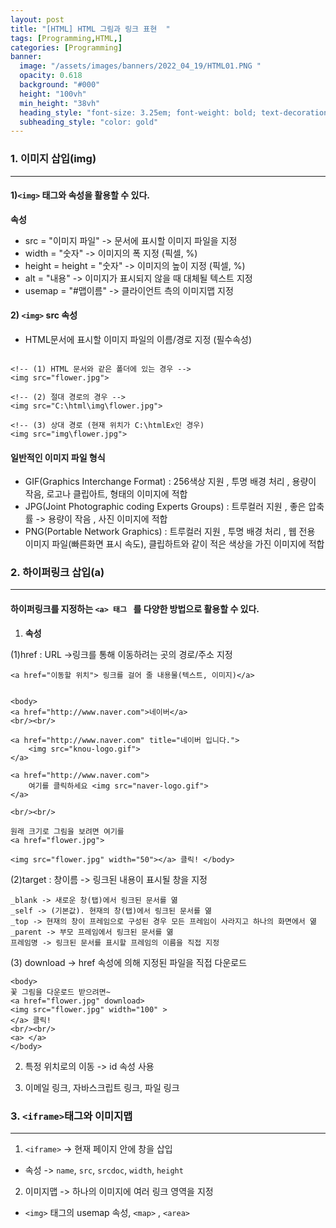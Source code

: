 ```yaml
---
layout: post
title: "[HTML] HTML 그림과 링크 표현  " 
tags: [Programming,HTML,]
categories: [Programming]
banner:
  image: "/assets/images/banners/2022_04_19/HTML01.PNG "
  opacity: 0.618
  background: "#000"
  height: "100vh"
  min_height: "38vh"
  heading_style: "font-size: 3.25em; font-weight: bold; text-decoration: underline"
  subheading_style: "color: gold"
---
```





### 1. 이미지 삽입(img)

***

####  1)`<img>` 태그와 속성을 활용할 수 있다.

<b>속성</b> 
- src = "이미지 파일" -> 문서에 표시할 이미지 파일을 지정
- width = "숫자" -> 이미지의 폭 지정 (픽셀, %)
- height = height = "숫자" -> 이미지의 높이 지정 (픽셀, %)
- alt = "내용" -> 이미지가 표시되지 않을 때 대체될 텍스트 지정 
- usemap = "#맵이름" -> 클라이언트 측의 이미지맵 지정 

#### 2) `<img>` src 속성
-  HTML문서에 표시할 이미지 파일의 이름/경로 지정 (필수속성)

~~~
 
<!-- (1) HTML 문서와 같은 폴더에 있는 경우 -->
<img src="flower.jpg"> 

<!-- (2) 절대 경로의 경우 -->
<img src="C:\html\img\flower.jpg">

<!-- (3) 상대 경로 (현재 위치가 C:\htmlEx인 경우)
<img src="img\flower.jpg">
~~~




#### 일반적인 이미지 파일 형식
- GIF(Graphics Interchange Format) : 256색상 지원 , 투명 배경 처리 , 용량이 작음, 로고나 클립아트, 형태의 이미지에 적합
- JPG(Joint Photographic coding Experts Groups) : 트루컬러 지원 , 좋은 압축률 -> 용량이 작음 , 사진 이미지에 적합
- PNG(Portable Network Graphics) : 트루컬러 지원 , 투명 배경 처리 , 웹 전용 이미지 파일(빠른화면 표시 속도), 
  클립하트와 같이 적은 색상을 가진 이미지에 적합




### 2. 하이퍼링크 삽입(a) 
***

#### 하이퍼링크를 지정하는 `<a> 태그 ` 를 다양한 방법으로 활용할 수 있다.
1) <b>속성</b> 

(1)href : URL ->링크를 통해 이동하려는 곳의 경로/주소 지정 
~~~
<a href="이동할 위치"> 링크를 걸어 줄 내용물(텍스트, 이미지)</a>

 
<body>
<a href="http://www.naver.com">네이버</a>
<br/><br/>

<a href="http://www.naver.com" title="네이버 입니다."> 
    <img src="knou-logo.gif">
</a>

<a href="http://www.naver.com"> 
    여기를 클릭하세요 <img src="naver-logo.gif">
</a>

<br/><br/>

원래 크기로 그림을 보려면 여기를 
<a href="flower.jpg">

<img src="flower.jpg" width="50"></a> 클릭! </body>

~~~


(2)target : 창이름 -> 링크된 내용이 표시될 창을 지정 
~~~
_blank -> 새로운 창(탭)에서 링크된 문서를 엶
_self -> (기본값). 현재의 창(탭)에서 링크된 문서를 엶
_top -> 현재의 창이 프레임으로 구성된 경우 모든 프레임이 사라지고 하나의 화면에서 엶
_parent -> 부모 프레임에서 링크된 문서를 엶
프레임명 -> 링크된 문서를 표시할 프레임의 이름을 직접 지정 
~~~


(3) download -> href 속성에 의해 지정된 파일을 직접 다운로드 
~~~
<body>
꽃 그림을 다운로드 받으려면~
<a href="flower.jpg" download>
<img src="flower.jpg" width="100" >
</a> 클릭!
<br/><br/>
<a> </a>
</body>
~~~
2) 특정 위치로의 이동 -> id 속성 사용    

3) 이메일 링크, 자바스크립트 링크, 파일 링크




### 3. `<iframe>`태그와 이미지맵

***

1) `<iframe>` -> 현재 페이지 안에 창을 삽입 
- 속성 -> `name`, `src`, `srcdoc`, `width`, `height`
2) 이미지맵 -> 하나의 이미지에 여러 링크 영역을 지정 
- `<img>` 태그의 usemap 속성, `<map>` , `<area>`